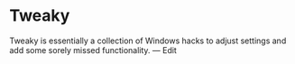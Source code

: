 # Tweaky
Tweaky is essentially a collection of Windows hacks to adjust settings and add some sorely missed functionality. — Edit
